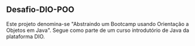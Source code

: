 ## Desafio-DIO-POO

Este projeto denomina-se "Abstraindo um Bootcamp usando Orientação a Objetos em Java". Segue como parte de um curso introdutório de Java da plataforma DIO.